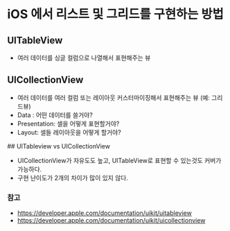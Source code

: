 # iOS 에서 리스트 및 그리드를 구현하는 방법 

## UITableView
- 여러 데이터를 싱글 컬럼으로 나열해서 표현해주는 뷰 

## UICollectionView 
- 여러 데이터를 여러 컬럼 또는 레이아웃 커스터마이징해서 표현해주는 뷰 (예: 그리드뷰)
- Data : 어떤 데이터를 쓸거야?
- Presentation: 셀을 어떻게 표현할거야?
- Layout: 셀들 레이아웃을 어떻게 할거야?

## UITableview vs UICollectionView
- UICollectionView가 자유도도 높고, UITableView로 표현할 수 있는것도 커버가 가능하다.
- 구현 난이도가 2개의 차이가 많이 있지 않다.


### 참고
- https://developer.apple.com/documentation/uikit/uitableview
- https://developer.apple.com/documentation/uikit/uicollectionview
